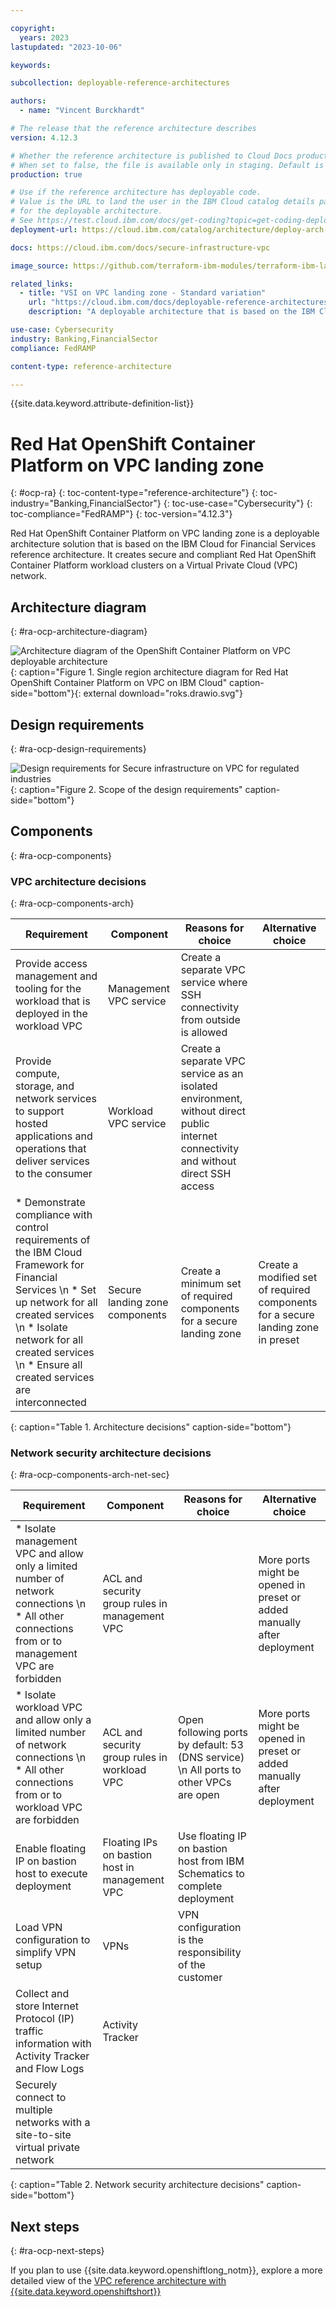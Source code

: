 ```yaml
---

copyright:
  years: 2023
lastupdated: "2023-10-06"

keywords:

subcollection: deployable-reference-architectures

authors:
  - name: "Vincent Burckhardt"

# The release that the reference architecture describes
version: 4.12.3

# Whether the reference architecture is published to Cloud Docs production.
# When set to false, the file is available only in staging. Default is false.
production: true

# Use if the reference architecture has deployable code.
# Value is the URL to land the user in the IBM Cloud catalog details page
# for the deployable architecture.
# See https://test.cloud.ibm.com/docs/get-coding?topic=get-coding-deploy-button
deployment-url: https://cloud.ibm.com/catalog/architecture/deploy-arch-ibm-slz-ocp-95fccffc-ae3b-42df-b6d9-80be5914d852-global

docs: https://cloud.ibm.com/docs/secure-infrastructure-vpc

image_source: https://github.com/terraform-ibm-modules/terraform-ibm-landing-zone/blob/main/reference-architectures/roks.drawio.svg

related_links:
  - title: "VSI on VPC landing zone - Standard variation"
    url: "https://cloud.ibm.com/docs/deployable-reference-architectures?topic=deployable-reference-architectures-vsi-ra"
    description: "A deployable architecture that is based on the IBM Cloud for Financial Services reference and that provides virtual servers in a secure VPC for your workloads."

use-case: Cybersecurity
industry: Banking,FinancialSector
compliance: FedRAMP

content-type: reference-architecture

---
```


{{site.data.keyword.attribute-definition-list}}

# Red Hat OpenShift Container Platform on VPC landing zone
{: #ocp-ra}
{: toc-content-type="reference-architecture"}
{: toc-industry="Banking,FinancialSector"}
{: toc-use-case="Cybersecurity"}
{: toc-compliance="FedRAMP"}
{: toc-version="4.12.3"}

Red Hat OpenShift Container Platform on VPC landing zone is a deployable architecture solution that is based on the IBM Cloud for Financial Services reference architecture. It creates secure and compliant Red Hat OpenShift Container Platform workload clusters on a Virtual Private Cloud (VPC) network.

## Architecture diagram
{: #ra-ocp-architecture-diagram}

![Architecture diagram of the OpenShift Container Platform on VPC deployable architecture](roks.drawio.svg "Architecture diagram of Red Hat OpenShift Container Platform on VPC landing zone deployable architecture"){: caption="Figure 1. Single region architecture diagram for Red Hat OpenShift Container Platform on VPC on IBM Cloud" caption-side="bottom"}{: external download="roks.drawio.svg"}

## Design requirements
{: #ra-ocp-design-requirements}

![Design requirements for Secure infrastructure on VPC for regulated industries](heat-map-deploy-arch-slz-ocp.svg "Design requirements"){: caption="Figure 2. Scope of the design requirements" caption-side="bottom"}

<!--
TODO: Add the typical use case for the architecture.
The use case might include the motivation for the architecture composition,
business challenge, or target cloud environments.
-->

## Components
{: #ra-ocp-components}

### VPC architecture decisions
{: #ra-ocp-components-arch}

| Requirement | Component | Reasons for choice | Alternative choice |
|-------------|-----------|--------------------|--------------------|
| Provide access management and tooling for the workload that is deployed in the workload VPC | Management VPC service | Create a separate VPC service where SSH connectivity from outside is allowed | |
| Provide compute, storage, and network services to support hosted applications and operations that deliver services to the consumer | Workload VPC service | Create a separate VPC service as an isolated environment, without direct public internet connectivity and without direct SSH access | |
| * Demonstrate compliance with control requirements of the IBM Cloud Framework for Financial Services  \n * Set up network for all created services  \n * Isolate network for all created services  \n * Ensure all created services are interconnected | Secure landing zone components | Create a minimum set of required components for a secure landing zone | Create a modified set of required components for a secure landing zone in preset |
{: caption="Table 1. Architecture decisions" caption-side="bottom"}

### Network security architecture decisions
{: #ra-ocp-components-arch-net-sec}

| Requirement | Component | Reasons for choice | Alternative choice |
|-------------|-----------|--------------------|--------------------|
| * Isolate management VPC and allow only a limited number of network connections  \n * All other connections from or to management VPC are forbidden | ACL and security group rules in management VPC | | More ports might be opened in preset or added manually after deployment |
| * Isolate workload VPC and allow only a limited number of network connections  \n * All other connections from or to workload VPC are forbidden | ACL and security group rules in workload VPC | Open following ports by default: 53 (DNS service)  \n All ports to other VPCs are open | More ports might be opened in preset or added manually after deployment |
| Enable floating IP on bastion host to execute deployment | Floating IPs on bastion host in management VPC|Use floating IP on bastion host from IBM Schematics to complete deployment | |
| Load VPN configuration to simplify VPN setup | VPNs | VPN configuration is the responsibility of the customer | |
| Collect and store Internet Protocol (IP) traffic information with Activity Tracker and Flow Logs | Activity Tracker | | |
| Securely connect to multiple networks with a site-to-site virtual private network | | | |
{: caption="Table 2. Network security architecture decisions" caption-side="bottom"}

<!--
## Compliance
{: #ra-ocp-compliance}

TODO: Decide whether to include a compliance section, and if so, add that information

_Optional section._ Feedback from users implies that architects want only the high-level compliance items and links off to control details that team members can review. Include the list of control profiles or compliance audits that this architecture meets. For controls, provide "learn more" links to the control library that is published in the IBM Cloud Docs. For audits, provide information about the compliance item.
-->

## Next steps
{: #ra-ocp-next-steps}

If you plan to use {{site.data.keyword.openshiftlong_notm}}, explore a more detailed view of the [VPC reference architecture with {{site.data.keyword.openshiftshort}}](/docs/framework-financial-services?topic=framework-financial-services-vpc-architecture-detailed-openshift)

